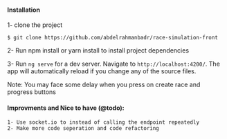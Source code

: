 
#### Installation 
 1- clone the project
 
    $ git clone https://github.com/abdelrahmanbadr/race-simulation-front

2- Run npm install or yarn install to install project dependencies

3- Run `ng serve` for a dev server. Navigate to `http://localhost:4200/`.
 The app will automatically reload if you change any of the source files.

Note: You may face some delay when you press on create race and progress buttons

#### Improvments and Nice to have (@todo):
    1- Use socket.io to instead of calling the endpoint repeatedly 
    2- Make more code seperation and code refactoring
   
 

